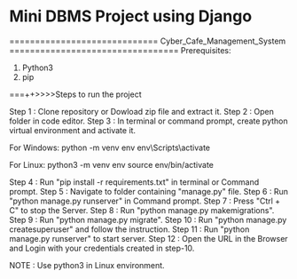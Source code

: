 # Mini DBMS Project using Django

============================= Cyber_Cafe_Management_System =================================
Prerequisites:
1) Python3
2) pip

===++>>>>Steps to run the project

Step 1 : Clone repository or Dowload zip file and extract it.
Step 2 : Open folder in code editor.
Step 3 : In terminal or command prompt, create python virtual environment and activate it.

For Windows:
  python -m venv env
  env\Scripts\activate

For Linux:
  python3 -m venv env
  source env/bin/activate

Step 4 : Run "pip install -r requirements.txt" in terminal or Command prompt.
Step 5 : Navigate to folder containing "manage.py" file.
Step 6 : Run "python manage.py runserver" in Command prompt.
Step 7 : Press "Ctrl + C" to stop the Server.
Step 8 : Run "python manage.py makemigrations".
Step 9 : Run "python manage.py migrate".
Step 10 : Run "python manage.py createsuperuser" and follow the instruction.
Step 11 : Run "python manage.py runserver" to start server.
Step 12 : Open the URL in the Browser and Login with your credentials created in step-10.

NOTE : Use python3 in Linux environment.
